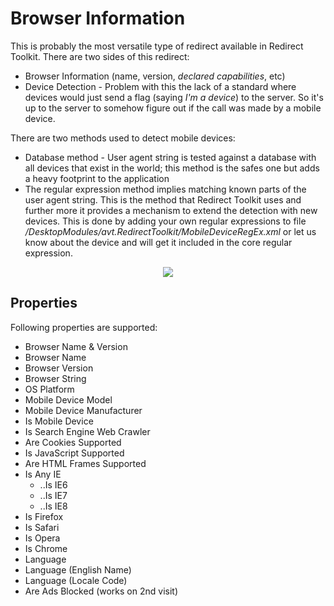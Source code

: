 # Browser Information

This is probably the most versatile type of redirect available in Redirect Toolkit. There are two sides of this redirect:

* Browser Information (name, version, *declared capabilities*, etc)
* Device Detection - Problem with this the lack of a standard where devices would just send a flag (saying *I'm a device*) to the server. So it's up to the server to somehow figure out if the call was made by a mobile device.

There are two methods used to detect mobile devices:

* Database method - User agent string is tested against a database with all devices that exist in the world; this method is the safes one but adds a heavy footprint to the application
* The regular expression method implies matching known parts of the user agent string. This is the method that Redirect Toolkit uses and further more it provides a mechanism to extend the detection with new devices. This is done by adding your own regular expressions to file */DesktopModules/avt.RedirectToolkit/MobileDeviceRegEx.xml* or let us know about the device and will get it included in the core regular expression.

<div style="text-align:center">

![](\../assets/redirect-by-browser-information.png)

</div>

## Properties

Following properties are supported:

* Browser Name & Version
* Browser Name
* Browser Version
* Browser String
* OS Platform
* Mobile Device Model
* Mobile Device Manufacturer
* Is Mobile Device
* Is Search Engine Web Crawler
* Are Cookies Supported
* Is JavaScript Supported
* Are HTML Frames Supported
* Is Any IE
    * ..Is IE6
    * ..Is IE7
    * ..Is IE8
* Is Firefox
* Is Safari
* Is Opera
* Is Chrome
* Language
* Language (English Name)
* Language (Locale Code)
* Are Ads Blocked (works on 2nd visit)